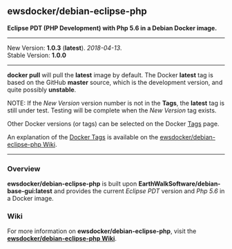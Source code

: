 ## ewsdocker/debian-eclipse-php  

__Eclipse PDT (PHP Development) with Php 5.6 in a Debian Docker image.__  

____
New Version: **1.0.3** (**latest**). _2018-04-13_.  
Stable Version: **1.0.0**
_____________________

**docker pull** will pull the **latest** image by default.  The Docker **latest** tag is based on the GitHub **master** source, which is the development version, and quite possibly **unstable**.  

NOTE: If the _New Version_ version number is not in the **Tags**, the **latest** tag is still under test.  Testing will be complete when the _New Version_ tag exists.

Other Docker versions (or tags) can be selected on the Docker [Tags](https://hub.docker.com/r/ewsdocker/debian-eclipse-php/tags/) page.  

An explanation of the [Docker Tags](https://github.com/ewsdocker/debian-eclipse-php/wiki/DockerTags) is available on the [ewsdocker/debian-eclipse-php Wiki](https://github.com/ewsdocker/debian-eclipse-php/wiki).
____

### Overview  

__ewsdocker/debian-eclipse-php__ is built upon __EarthWalkSoftware/debian-base-gui:latest__ and provides the current _Eclipse PDT_ version and _Php 5.6_ in a Docker image.  

### Wiki  

For more information on __ewsdocker/debian-eclipse-php__, visit the [__ewsdocker/debian-eclipse-php Wiki__](https://github.com/ewsdocker/debian-eclipse-php/wiki).  

